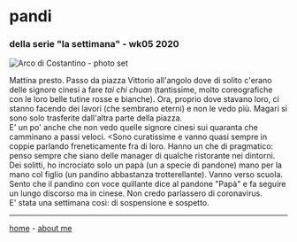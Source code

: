 # pandi  
### della serie "la settimana" - wk05 2020  

![](https://drive.google.com/uc?id=10B4-qgJRzAcG634agUVPv8hADyaG2vFo "Arco di Costantino - photo set")  

Mattina presto. Passo da piazza Vittorio all'angolo dove di solito c'erano delle signore cinesi a fare *tai chi chuan* (tantissime, molto coreografiche con le loro belle tutine rosse e bianche). Ora, proprio dove stavano loro, ci stanno facendo dei lavori (che sembrano eterni) e non le vedo più. Magari si sono solo trasferite dall'altra parte della piazza.  
E' un po' anche che non vedo quelle signore cinesi sui quaranta che camminano a passi veloci. <Sono curatissime e vanno quasi sempre in coppie parlando freneticamente fra di loro. Hanno un che di pragmatico: penso sempre che siano delle manager di qualche ristorante nei dintorni.  
Dei solitti, ho incrociato solo un papà (un a specie di pandone) mano per la mano col figlio (un pandino abbastanza trotterellante). Vanno verso scuola. Sento che il pandino con voce quillante dice al pandone "Papà" e fa seguire un lungo discorso ma in cinese. Non credo parlassero di coronavirus.  
E' stata una settimana così: di sospensione e sospetto.   

---  
[home](/index.md) - [about me](/aboutme.md)